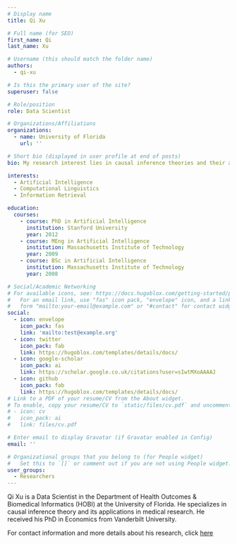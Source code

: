 ```yaml
---
# Display name
title: Qi Xu

# Full name (for SEO)
first_name: Qi 
last_name: Xu

# Username (this should match the folder name)
authors:
  - qi-xu

# Is this the primary user of the site?
superuser: false

# Role/position
role: Data Scientist

# Organizations/Affiliations
organizations:
  - name: University of Florida
    url: ''

# Short bio (displayed in user profile at end of posts)
bio: My research interest lies in causal inference theories and their applications in medical studies.

interests:
  - Artificial Intelligence
  - Computational Linguistics
  - Information Retrieval

education:
  courses:
    - course: PhD in Artificial Intelligence
      institution: Stanford University
      year: 2012
    - course: MEng in Artificial Intelligence
      institution: Massachusetts Institute of Technology
      year: 2009
    - course: BSc in Artificial Intelligence
      institution: Massachusetts Institute of Technology
      year: 2008

# Social/Academic Networking
# For available icons, see: https://docs.hugoblox.com/getting-started/page-builder/#icons
#   For an email link, use "fas" icon pack, "envelope" icon, and a link in the
#   form "mailto:your-email@example.com" or "#contact" for contact widget.
social:
  - icon: envelope
    icon_pack: fas
    link: 'mailto:test@example.org'
  - icon: twitter
    icon_pack: fab
    link: https://hugoblox.com/templates/details/docs/
  - icon: google-scholar
    icon_pack: ai
    link: https://scholar.google.co.uk/citations?user=sIwtMXoAAAAJ
  - icon: github
    icon_pack: fab
    link: https://hugoblox.com/templates/details/docs/
# Link to a PDF of your resume/CV from the About widget.
# To enable, copy your resume/CV to `static/files/cv.pdf` and uncomment the lines below.
# - icon: cv
#   icon_pack: ai
#   link: files/cv.pdf

# Enter email to display Gravatar (if Gravatar enabled in Config)
email: ''

# Organizational groups that you belong to (for People widget)
#   Set this to `[]` or comment out if you are not using People widget.
user_groups:
  - Researchers
---
```

Qi Xu is a Data Scientist in the Department of Health Outcomes & Biomedical Informatics (HOBI) at the University of Florida. He specializes in causal inference theory and its applications in medical research. He received his PhD in Economics from Vanderbilt University. 

For contact information and more details about his research, click [here](https://directory.ufhealth.org/xu-qi-1)
